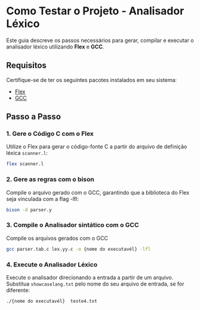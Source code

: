 # Como Testar o Projeto - Analisador Léxico

Este guia descreve os passos necessários para gerar, compilar e executar o analisador léxico utilizando **Flex** e **GCC**.

## Requisitos

Certifique-se de ter os seguintes pacotes instalados em seu sistema:

- [Flex](https://github.com/westes/flex)
- [GCC](https://gcc.gnu.org/)

## Passo a Passo

### 1. Gere o Código C com o Flex

Utilize o Flex para gerar o código-fonte C a partir do arquivo de definição léxica `scanner.l`:

```bash
flex scanner.l
```

### 2. Gere as regras com o  bison

Compile o arquivo gerado com o GCC, garantindo que a biblioteca do Flex seja vinculada com a flag -lfl:

```bash
bison -d parser.y
```

### 3. Compile o Analisador sintático com o GCC

Compile os arquivos gerados com o GCC

```bash
gcc parser.tab.c lex.yy.c -o {nome do executavél} -lfl
```

### 4. Execute o Analisador Léxico

Execute o analisador direcionando a entrada a partir de um arquivo. Substitua `showcaselang.txt` pelo nome do seu arquivo de entrada, se for diferente:

```bash
./{nome do executavél}  teste4.txt
```
